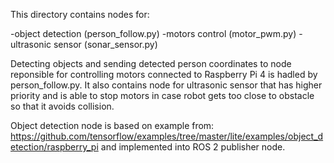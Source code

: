 This directory contains nodes for:

-object detection (person_follow.py)
-motors control (motor_pwm.py)
-ultrasonic sensor (sonar_sensor.py)


Detecting objects and sending detected person coordinates to node reponsible for controlling motors connected to Raspberry Pi 4 is hadled by person_follow.py. It also contains node for ultrasonic sensor that has higher priority and is able to stop motors in case robot gets too close to obstacle so that it avoids collision. 

Object detection node is based on example from: https://github.com/tensorflow/examples/tree/master/lite/examples/object_detection/raspberry_pi and implemented into ROS 2 publisher node.